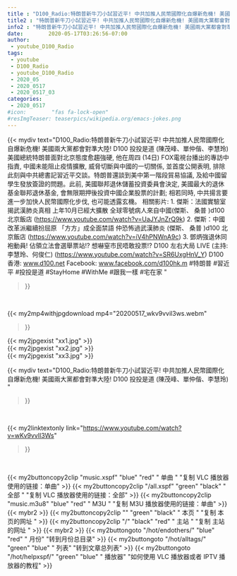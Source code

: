 ```yaml
---
title : "D100_Radio:特朗普新牛刀小試習近平! 中共加推人民幣國際化自爆新危機! 美國兩大黨都會對準大陸! D100 投投是道 (陳茂峰、單仲偕、李慧玲) "
title2 : "特朗普新牛刀小試習近平! 中共加推人民幣國際化自爆新危機! 美國兩大黨都會對準大陸! D100 投投是道 (陳茂峰、單仲偕、李慧玲) "
info2 : "特朗普新牛刀小試習近平! 中共加推人民幣國際化自爆新危機! 美國兩大黨都會對準大陸! D100 投投是道 (陳茂峰、單仲偕、李慧玲)   美國總統特朗普面對北京態度愈趨強硬, 他在周四 (14日) FOX電視台播出的專訪中指責, 中國未能阻止疫情擴散, 威脅切斷與中國的一切關係, 並首度公開表明, 排除此刻與中共總書記習近平交談。特朗普還談到美中第一階段貿易協議, 及給中國留學生發放簽證的問題。此前, 美國聯邦退休儲蓄投資委員會決定, 美國最大的退休基金聯邦退休基金, 會無限期押後投資中國企業股票的計劃; 相若同時, 中共揚言要進一步加快人民幣國際化步伐, 也可能透露玄機。  相關影片: 1. 傑斯：法國實驗室揭武漢肺炎真相  上年10月已經大擴散 全球零號病人來自中國(傑斯、 桑普 )d100 北京飯店 (https://www.youtube.com/watch?v=UaJYJnZrQ9k) 2. 傑斯：中國改革派繼續扮屈原 「方方」成全面禁語 仲恐怖過武漢肺炎 (傑斯、 桑普 )d100 北京飯店 (https://www.youtube.com/watch?v=iV4hPNWnA9c) 3. 鄧炳強退休同袍動員! 佔領立法會選舉票站!? 想嚇窒市民唔敢投票!?  D100 左右大局 LIVE  (主持: 李慧玲、何俊仁) (https://www.youtube.com/watch?v=SR6UxgHnV_Y)  D100 香港: www.d100.net Facebook: www.facebook.com/d100hk.m  #特朗普 #習近平 #投投是道 #StayHome #WithMe #跟我一樣 #宅在家 "
date:        2020-05-17T03:26:56-07:00
author:
 - youtube_D100_Radio
tags:
 - youtube
 - D100_Radio
 - youtube_D100_Radio
 - 2020_05
 - 2020_0517
 - 2020_0517_03
categories:
 - 2020_0517
#icon:        "fas fa-lock-open"
#resImgTeaser: teaserpics/wikipedia.org/emacs-jokes.png
---
```


{{< mydiv text="D100_Radio:特朗普新牛刀小試習近平! 中共加推人民幣國際化自爆新危機! 美國兩大黨都會對準大陸! D100 投投是道 (陳茂峰、單仲偕、李慧玲)   美國總統特朗普面對北京態度愈趨強硬, 他在周四 (14日) FOX電視台播出的專訪中指責, 中國未能阻止疫情擴散, 威脅切斷與中國的一切關係, 並首度公開表明, 排除此刻與中共總書記習近平交談。特朗普還談到美中第一階段貿易協議, 及給中國留學生發放簽證的問題。此前, 美國聯邦退休儲蓄投資委員會決定, 美國最大的退休基金聯邦退休基金, 會無限期押後投資中國企業股票的計劃; 相若同時, 中共揚言要進一步加快人民幣國際化步伐, 也可能透露玄機。  相關影片: 1. 傑斯：法國實驗室揭武漢肺炎真相  上年10月已經大擴散 全球零號病人來自中國(傑斯、 桑普 )d100 北京飯店 (https://www.youtube.com/watch?v=UaJYJnZrQ9k) 2. 傑斯：中國改革派繼續扮屈原 「方方」成全面禁語 仲恐怖過武漢肺炎 (傑斯、 桑普 )d100 北京飯店 (https://www.youtube.com/watch?v=iV4hPNWnA9c) 3. 鄧炳強退休同袍動員! 佔領立法會選舉票站!? 想嚇窒市民唔敢投票!?  D100 左右大局 LIVE  (主持: 李慧玲、何俊仁) (https://www.youtube.com/watch?v=SR6UxgHnV_Y)  D100 香港: www.d100.net Facebook: www.facebook.com/d100hk.m  #特朗普 #習近平 #投投是道 #StayHome #WithMe #跟我一樣 #宅在家 "
>}}
<br>


{{< my2mp4withjpgdownload mp4="20200517_wkv9vvil3ws.webm"
>}}

{{< my2jpgexist "xx1.jpg" >}}<br>
{{< my2jpgexist "xx2.jpg" >}}<br>
{{< my2jpgexist "xx3.jpg" >}}<br>



{{< mydiv text="D100_Radio:特朗普新牛刀小試習近平! 中共加推人民幣國際化自爆新危機! 美國兩大黨都會對準大陸! D100 投投是道 (陳茂峰、單仲偕、李慧玲) "
>}}
<br>

{{< my2linktextonly link="https://www.youtube.com/watch?v=wKv9vvIl3Ws"
>}}


<br>

{{< my2buttoncopy2clip "music.xspf"        "blue"   "red"    " 单曲 "  "复制 VLC 播放器使用的链接：单曲" >}} {{< my2buttoncopy2clip "/all.xspf"         "green"  "black"  " 全部 "  "复制 VLC 播放器使用的链接：全部" >}} {{< my2buttoncopy2clip "music.m3u8"        "blue"   "red"    " M3U  "    "复制 M3U 播放器使用的链接：单曲" >}} {{< mybr2 >}} {{< my2buttoncopy2clip ""                  "green"  "black"  " 本页 "    "复制 本页的网址 " >}} {{< my2buttoncopy2clip "/"                 "black"  "red"    " 主站 "    "复制 主站的网址 " >}} {{< mybr2 >}} {{< my2buttongoto      "/hot/endothers/"   "blue"   "red"    " 月份"   "转到月份总目录" >}} {{< my2buttongoto      "/hot/alltags/"     "green"  "blue"   " 列表"   "转到文章总列表" >}} {{< my2buttongoto      "/hot/helpxspf/"    "green"  "blue"   " 播放器" "如何使用 VLC 播放器或者 IPTV 播放器的教程" >}} 
